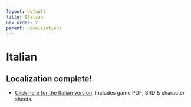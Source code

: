 ```yaml
---
layout: default
title: Italian
nav_order: 2
parent: Localizations
---
```


# Italian
## Localization complete!
- [Click here for the Italian version](https://www.drivethrurpg.com/product/349367/Cairn-Edizione-Italiana). Includes game PDF, SRD & character sheets.
